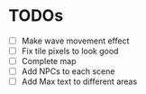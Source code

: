 # TODOs

- [ ] Make wave movement effect
- [ ] Fix tile pixels to look good
- [ ] Complete map
- [ ] Add NPCs to each scene
- [ ] Add Max text to different areas